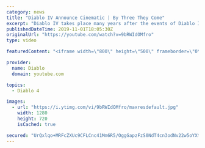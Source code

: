 ```yaml
---
category: news
title: "Diablo IV Announce Cinematic | By Three They Come"
excerpt: "Diablo IV takes place many years after the events of Diablo III, after millions have been slaughtered by the actions of the High Heavens and Burning Hells alike."
publishedDateTime: 2019-11-01T18:05:30Z
originalUrl: "https://youtube.com/watch?v=9bRWIdOMfro"
type: video

featuredContent: "<iframe width=\"800\" height=\"500\" frameborder=\"0\" src=\"https://www.youtube.com/embed/9bRWIdOMfro\" allow=\"accelerometer; autoplay; encrypted-media; gyroscope; picture-in-picture\" allowfullscreen></iframe>"

provider:
  name: Diablo
  domain: youtube.com

topics:
  - Diablo 4

images:
  - url: "https://i.ytimg.com/vi/9bRWIdOMfro/maxresdefault.jpg"
    width: 1280
    height: 720
    isCached: true

secured: "UrQxlqo+MRFcZXUc9CFLCnc41Mm6R5/OggGapzFzS0NdT4cn3odNv22w5oYXtGodnwoX0vxnGMJBQLvf6tX7jjNC8lSQn1dzvt7ckryBQG7dM0NsdoeKfNFpVnoJ61ke6IxdWJeD4c6Y8BMaWr981fTKnaqrNLBHmpAp/iHaQKATQyxVP72ZrKmXu7EJr9TYCYf/SBIPHrcyjyV2hNg5wSDj4K+pTwy0p0Tu4MxQYVJqm0flKIoQL9YRLoeGpnBzNxOWNPiYUTzIczcXTZO/tQsYRHMmb76ePcGDITq1NwmcVJnbXgRMShYCSdkuDi6EQRqzMRZ9uC3jU4+LW8pkUtbCnc8cgaPj3nYAKXFIZqS945WQvTtiok2srtEN5/mbPj3K72H6+Ediw96hq7N0R6c0mu74g3vrvx480CB6b1/xl0aUKv3ZqyXkW526l8fV;IcscvVfFxH0Hux74x6hOjg=="
---
```


